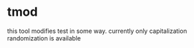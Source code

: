 # tmod
this tool modifies test in some way. currently only capitalization randomization is available